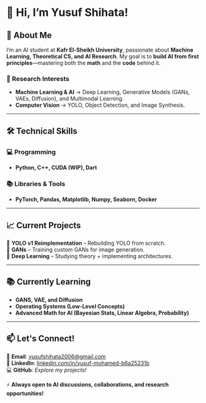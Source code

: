  # 👋 **Hi, I’m Yusuf Shihata!**  

## 🚀 **About Me**  
I’m an AI student at **Kafr El-Sheikh University**, passionate about **Machine Learning, Theoretical CS, and AI Research**. My goal is to **build AI from first principles**—mastering both the **math** and the **code** behind it.  

### **🔬 Research Interests**  
- **Machine Learning & AI** → Deep Learning, Generative Models (GANs, VAEs, Diffusion), and Multimodal Learning.  
 - **Computer Vision** → YOLO, Object Detection, and Image Synthesis.  

---

## 🛠️ **Technical Skills**  
### **💻 Programming**  
- **Python, C++, CUDA (WIP), Dart**  

### **📚 Libraries & Tools**  
- **PyTorch, Pandas, Matplotlib, Numpy, Seaborn, Docker**  

---

## 📈 **Current Projects**  
🔹 **YOLO v1 Reimplementation** – Rebuilding YOLO from scratch.  
🔹 **GANs** – Training custom GANs for image generation.  
🔹 **Deep Learning** – Studying theory + implementing architectures.  

---

## 📚 **Currently Learning**  
- **GANS, VAE, and Diffusion**  
- **Operating Systems (Low-Level Concepts)**  
- **Advanced Math for AI (Bayesian Stats, Linear Algebra, Probability)**  

---

## 📫 **Let's Connect!**  
📩 **Email**: yusufshihata2006@gmail.com  
🔗 **LinkedIn**: [linkedin.com/in/yusuf-mohamed-b6a25231b](https://www.linkedin.com/in/yusuf-mohamed-b6a25231b)  
💻 **GitHub**: *Explore my projects!*  

⚡ **Always open to AI discussions, collaborations, and research opportunities!**  
